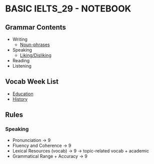 # BASIC IELTS_29 - NOTEBOOK
## Grammar Contents
- Writing
  - [Noun-phrases](https://github.com/S-ROLL/notebook.language/blob/9f21879e01875872b59e5c4ac7faffe2dba21134/BASIC%20IELTS_29/Writing/noun_phrases.md)
- Speaking
  - [Liking/Disliking](https://github.com/S-ROLL/notebook.language/blob/main/BASIC%20IELTS_29/Speaking/Liking_Disliking.md)
- Reading
- Listening
## Vocab Week List
- [Education](https://github.com/S-ROLL/notebook.language/blob/main/BASIC%20IELTS_29/Vocab/Education.md)
- [History](https://github.com/S-ROLL/notebook.language/blob/main/BASIC%20IELTS_29/Vocab/History.md)
## Rules
### Speaking
- Pronunciation $\rightarrow$ 9
- Fluency and Coherence $\rightarrow$ 9
- Lexical Resources (vocab) $\rightarrow$ 9 $\rightarrow$ topic-related vocab + academic
- Grammatical Range + Accuracy $\rightarrow$ 9
